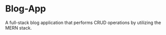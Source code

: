 # Blog-App
 A full-stack blog application that performs CRUD operations by utilizing the MERN stack.
